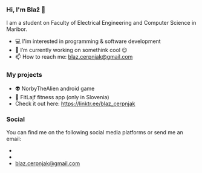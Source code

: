 ### Hi, I'm Blaž 👋

I am a student on Faculty of Electrical Engineering and Computer Science in Maribor.

- 💻 I'im interested in programming & software development
- 🔭 I’m currently working on somethink cool 😉
- 📫 How to reach me: blaz.cerpnjak@gmail.com

### My projects

- 👽 NorbyTheAlien android game
- 🍎 FitLajf fitness app (only in Slovenia)
- Check it out here: https://linktr.ee/blaz_cerpnjak

### Social

You can find me on the following social media platforms or send me an email:
- [Instagram]:https://www.instagram.com/blaz_cerpnjak/
- [Facebook]:https://www.facebook.com/blaz.cerpnjak/
- blaz.cerpnjak@gmail.com

<!--
**blaz-cerpnjak/blaz-cerpnjak** is a ✨ _special_ ✨ repository because its `README.md` (this file) appears on your GitHub profile.

Here are some ideas to get you started:

- 🔭 I’m currently working on ...
- 🌱 I’m currently learning ...
- 👯 I’m looking to collaborate on ...
- 🤔 I’m looking for help with ...
- 💬 Ask me about ...
- 📫 How to reach me: ...
- 😄 Pronouns: ...
- ⚡ Fun fact: ...
-->
